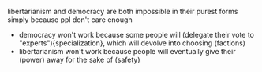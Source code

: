 libertarianism and democracy are both impossible in their purest forms simply because ppl don't care enough

- democracy won't work because some people will (delegate their vote to "experts"){specialization}, which will devolve into choosing (factions)
- libertarianism won't work because people will eventually give their (power) away for the sake of (safety)
